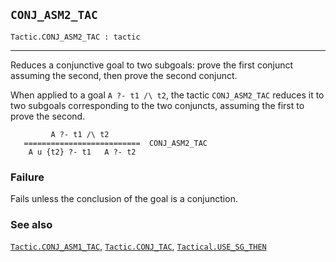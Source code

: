 ## `CONJ_ASM2_TAC`

``` hol4
Tactic.CONJ_ASM2_TAC : tactic
```

------------------------------------------------------------------------

Reduces a conjunctive goal to two subgoals: prove the first conjunct
assuming the second, then prove the second conjunct.

When applied to a goal `A ?- t1 /\ t2`, the tactic `CONJ_ASM2_TAC`
reduces it to two subgoals corresponding to the two conjuncts, assuming
the first to prove the second.

``` hol4
         A ?- t1 /\ t2
   ==========================  CONJ_ASM2_TAC
    A u {t2} ?- t1   A ?- t2
```

### Failure

Fails unless the conclusion of the goal is a conjunction.

### See also

[`Tactic.CONJ_ASM1_TAC`](#Tactic.CONJ_ASM1_TAC),
[`Tactic.CONJ_TAC`](#Tactic.CONJ_TAC),
[`Tactical.USE_SG_THEN`](#Tactical.USE_SG_THEN)
